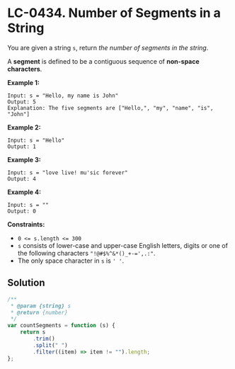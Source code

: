 # LC-0434. Number of Segments in a String

You are given a string `s`, return _the number of segments in the string_.

A **segment** is defined to be a contiguous sequence of **non-space characters**.

**Example 1:**

```
Input: s = "Hello, my name is John"
Output: 5
Explanation: The five segments are ["Hello,", "my", "name", "is", "John"]
```

**Example 2:**

```
Input: s = "Hello"
Output: 1
```

**Example 3:**

```
Input: s = "love live! mu'sic forever"
Output: 4
```

**Example 4:**

```
Input: s = ""
Output: 0
```

**Constraints:**

-   `0 <= s.length <= 300`
-   `s` consists of lower-case and upper-case English letters, digits or one of the following characters `"!@#$%^&*()_+-=',.:"`.
-   The only space character in `s` is `' '`.

## Solution

```javascript
/**
 * @param {string} s
 * @return {number}
 */
var countSegments = function (s) {
    return s
        .trim()
        .split(" ")
        .filter((item) => item != "").length;
};
```

